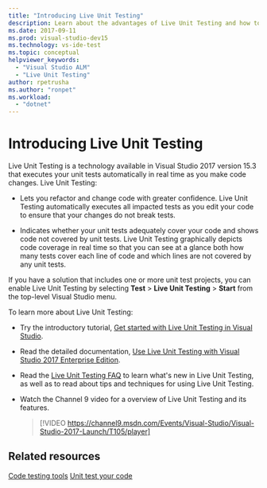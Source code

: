 ```yaml
---
title: "Introducing Live Unit Testing"
description: Learn about the advantages of Live Unit Testing and how to use it when unit testing your projects.
ms.date: 2017-09-11
ms.prod: visual-studio-dev15
ms.technology: vs-ide-test
ms.topic: conceptual
helpviewer_keywords:
  - "Visual Studio ALM"
  - "Live Unit Testing"
author: rpetrusha
ms.author: "ronpet"
ms.workload:
  - "dotnet"
---
```

# Introducing Live Unit Testing

Live Unit Testing is a technology available in Visual Studio 2017 version 15.3 that executes your unit tests automatically in real time as you make code changes. Live Unit Testing:

- Lets you refactor and change code with greater confidence. Live Unit Testing automatically executes all impacted tests as you edit your code to ensure that your changes do not break tests.

- Indicates whether your unit tests adequately cover your code and shows code not covered by unit tests. Live Unit Testing graphically depicts code coverage in real time so that you can see at a glance both how many tests cover each line of code and which lines are not covered by any unit tests.

If you have a solution that includes one or more unit test projects, you can enable Live Unit Testing by selecting **Test** > **Live Unit Testing** > **Start** from the top-level Visual Studio menu.

To learn more about Live Unit Testing:

- Try the introductory tutorial, [Get started with Live Unit Testing in Visual Studio](live-unit-testing-start.md).

- Read the detailed documentation, [Use Live Unit Testing with Visual Studio 2017 Enterprise Edition](live-unit-testing.md).

- Read the [Live Unit Testing FAQ](live-unit-testing-faq.md) to learn what's new in Live Unit Testing, as well as to read about tips and techniques for using Live Unit Testing.

- Watch the Channel 9 video for a overview of Live Unit Testing and its features. </p>

   > [!VIDEO https://channel9.msdn.com/Events/Visual-Studio/Visual-Studio-2017-Launch/T105/player]

## Related resources
[Code testing tools](https://visualstudio.microsoft.com/vs/testing-tools/)
[Unit test your code](unit-test-your-code.md)

